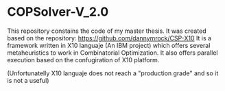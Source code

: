 # COPSolver-V_2.0
This repository constains the code of my master thesis. It was created based on the repository: https://github.com/dannymrock/CSP-X10
It is a framework written in X10 languaje (An IBM project) which offers several metaheuristics to work in Combinatorial Optimization.
It also offers parallel execution based on the confugiration of X10 platform.

(Unfortunatelly X10 languaje does not reach a "production grade" and so it is not a useful)
